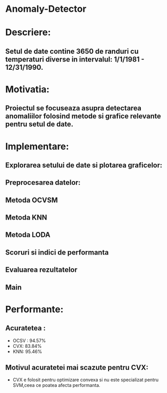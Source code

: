 # Anomaly-Detector
# Descriere:
## Setul de date contine 3650 de randuri cu temperaturi diverse in intervalul: 1/1/1981 - 12/31/1990.
# Motivatia:
## Proiectul se focuseaza asupra detectarea anomaliilor folosind metode si grafice relevante pentru setul de date.
# Implementare:
  ## Explorarea setului de date si plotarea graficelor:

  ## Preprocesarea datelor:

  ## Metoda OCVSM

  ## Metoda KNN

  ## Metoda LODA
  
  ## Scoruri si indici de performanta
  
  ## Evaluarea rezultatelor
  
  ## Main
  
# Performante:
  ## Acuratetea :
  - OCSV : 94.57%
  - CVX: 83.84%
  - KNN: 95.46%
    
  ## Motivul acuratetei mai scazute pentru CVX: 
  - CVX e folosit pentru optimizare convexa si nu este specializat pentru SVM,ceea ce poatea afecta performanta.

  
